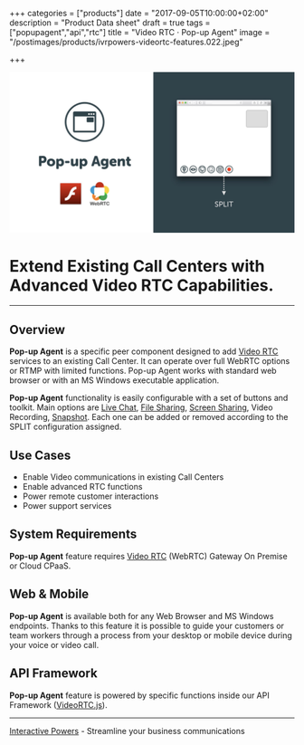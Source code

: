 +++
categories = ["products"]
date = "2017-09-05T10:00:00+02:00"
description = "Product Data sheet"
draft = true
tags = ["popupagent","api","rtc"]
title = "Video RTC · Pop-up Agent"
image = "/postimages/products/ivrpowers-videortc-features.022.jpeg"

+++

![VideoRTC File Sharing](/postimages/products/ivrpowers-videortc-features.023.jpeg)

#	Extend Existing Call Centers with Advanced Video RTC Capabilities.
---

## Overview

**Pop-up Agent** is a specific peer component designed to add [Video RTC](http://blog.ivrpowers.com/post/products/video-rtc/ ) services to an existing Call Center. It can operate over full WebRTC options or RTMP with limited functions. Pop-up Agent works with standard web browser or with an MS Windows executable application.

**Pop-up Agent** functionality is easily configurable with a set of buttons and toolkit. Main options are [Live Chat](http://blog.ivrpowers.com/post/products/video-rtc-live-chat/), [File Sharing](http://blog.ivrpowers.com/post/products/video-rtc-file-sharing/), [Screen Sharing](http://blog.ivrpowers.com/post/products/video-rtc-screen-sharing/), Video Recording, [Snapshot](http://blog.ivrpowers.com/post/products/video-rtc-snapshot/). Each one can be added or removed according to the SPLIT configuration assigned.


## Use Cases

* Enable Video communications in existing Call Centers
* Enable advanced RTC functions
* Power remote customer interactions
* Power support services


## System Requirements

**Pop-up Agent** feature requires [Video RTC](http://blog.ivrpowers.com/post/products/video-rtc/) (WebRTC) Gateway On Premise or Cloud CPaaS.

## Web & Mobile

**Pop-up Agent** is available both for any Web Browser and MS Windows endpoints. Thanks to this feature it is possible to guide your customers or team workers through a process from your desktop or mobile device during your voice or video call.


## API Framework

**Pop-up Agent** feature is powered by specific functions inside our API Framework ([VideoRTC.js](http://blog.ivrpowers.com/post/development/introducing-videortcjs-developers/)).

---
[Interactive Powers](http://www.ivrpowers.com/) - Streamline your business communications


